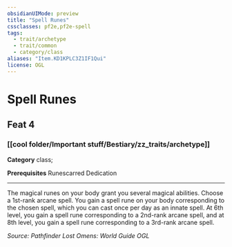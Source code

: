 ```yaml
---
obsidianUIMode: preview
title: "Spell Runes"
cssclasses: pf2e,pf2e-spell
tags:
  - trait/archetype
  - trait/common
  - category/class
aliases: "Item.KD1KPLC3Z1IF1Qui"
license: OGL
---
```

# Spell Runes
## Feat 4
### [[cool folder/Important stuff/Bestiary/zz_traits/archetype]]

**Category** class; 



**Prerequisites** Runescarred Dedication
* * *
The magical runes on your body grant you several magical abilities. Choose a 1st-rank arcane spell. You gain a spell rune on your body corresponding to the chosen spell, which you can cast once per day as an innate spell. At 6th level, you gain a spell rune corresponding to a 2nd-rank arcane spell, and at 8th level, you gain a spell rune corresponding to a 3rd-rank arcane spell.

*Source: Pathfinder Lost Omens: World Guide*
*OGL*